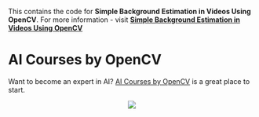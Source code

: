 This contains the code for **Simple Background Estimation in Videos Using OpenCV**. For more information - visit [**Simple Background Estimation in Videos Using OpenCV**](https://www.learnopencv.com/simple-background-estimation-in-videos-using-opencv-c-python/)



# AI Courses by OpenCV

Want to become an expert in AI? [AI Courses by OpenCV](https://opencv.org/courses/) is a great place to start. 

<a href="https://opencv.org/courses/">
<p align="center"> 
<img src="https://www.learnopencv.com/wp-content/uploads/2020/04/AI-Courses-By-OpenCV-Github.png">
</p>
</a>
